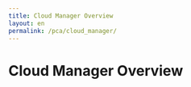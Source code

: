 ```yaml
---
title: Cloud Manager Overview
layout: en
permalink: /pca/cloud_manager/
---
```


# Cloud Manager Overview

